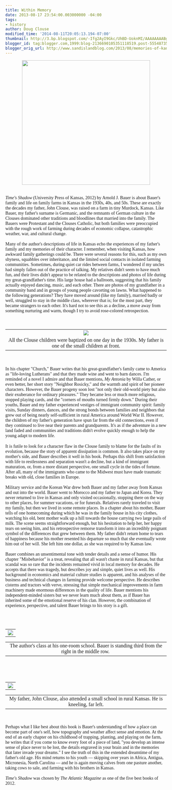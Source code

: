 ```yaml
---
title: Within Memory
date: 2013-08-17 23:54:00.003000000 -04:00
tags:
- history
author: Doug Clouse
modified_time: '2014-08-11T20:05:13.194-07:00'
thumbnail: http://3.bp.blogspot.com/-Ifg2AyI9Gkc/UhBD-UoknMI/AAAAAAAABg0/ilW9c_yoDb8/s72-c/BauerCoverW.jpg
blogger_id: tag:blogger.com,1999:blog-2136690105351118519.post-555487356778030704
blogger_orig_url: http://www.sandislandblog.com/2013/08/memories-of-kansas.html
---
```


<div class="separator" style="clear: both; text-align: center;"></div><div class="separator" style="clear: both; text-align: center;"></div><div class="separator" style="clear: both; text-align: center;"></div><div class="separator" style="clear: both; text-align: center;"><a href="http://3.bp.blogspot.com/-Ifg2AyI9Gkc/UhBD-UoknMI/AAAAAAAABg0/ilW9c_yoDb8/s1600/BauerCoverW.jpg" imageanchor="1" style="margin-left: 1em; margin-right: 1em;"><img border="0" src="http://3.bp.blogspot.com/-Ifg2AyI9Gkc/UhBD-UoknMI/AAAAAAAABg0/ilW9c_yoDb8/s1600/BauerCoverW.jpg" height="388" width="400" /></a></div><span style="font-family: Helvetica;"><i><br /></i></span><br /><span style="font-family: Georgia,&quot;Times New Roman&quot;,serif;"><i>Time's Shadow</i>&nbsp;(University Press of Kansas, 2012) by Arnold J. Bauer is about Bauer's family and life on family farms in Kansas in the 1930s, 40s, and 50s. These are exactly the decades my father, John Clouse, was raised on a farm in tiny Murdock, Kansas. Like Bauer, my father's surname is Germanic, and the remnants of German culture in the Clouses dominated other traditions and bloodlines that married into the family. The Bauers were Protestant and the Clouses Catholic, but both families were preoccupied with the rough work of farming during decades of economic collapse, catastrophic weather, war, and cultural change.&nbsp;</span><br /><span style="font-family: Georgia,&quot;Times New Roman&quot;,serif;"><br />Many of the author's descriptions of life in Kansas echo the experiences of my father's family and my memories of their character. I remember, when visiting Kansas, how awkward family gatherings could be. There were several reasons for this, such as my own shyness, squabbles over inheritance, and the limited social contacts in isolated farming communities. Sometimes, during quiet car rides between farms, I wondered if my uncles had simply fallen out of the practice of talking. My relatives didn't seem to have much fun, and their lives didn't appear to be related to the descriptions and photos of life during my great-grandfather's time. His large house had a ballroom, suggesting that his family actually enjoyed dancing, music, and each other. There are photos of my grandfather in a community band and in groups of young people cavorting on lawns. What happened to the following generations? They have moved around (like my family), married badly or well, struggled to stay in the middle class, wherever that is; for the most part, they became strangers to each other. It's hard not to see this as a decline, a move away from something nurturing and warm, though I try to avoid rose-colored retrospection.&nbsp;</span><br /><br /><span style="font-family: Georgia,&quot;Times New Roman&quot;,serif;">&nbsp;<table align="center" cellpadding="0" cellspacing="0" class="tr-caption-container" style="margin-left: auto; margin-right: auto; text-align: center;"><tbody><tr><td style="text-align: center;"><a href="http://1.bp.blogspot.com/-9T5wXKnnw7k/UhBIRgDJexI/AAAAAAAABhI/xlvxUHS3NZk/s1600/GeorgeClouseFamilyBaptismCrop.jpg" imageanchor="1" style="margin-left: auto; margin-right: auto;"><img border="0" src="http://1.bp.blogspot.com/-9T5wXKnnw7k/UhBIRgDJexI/AAAAAAAABhI/xlvxUHS3NZk/s1600/GeorgeClouseFamilyBaptismCrop.jpg" /></a></td></tr><tr><td class="tr-caption" style="text-align: center;">All the Clouse children were baptized on one day in the 1930s. My father is one of the small children at front. </td></tr></tbody></table></span><br /><br /><span style="font-family: Georgia,&quot;Times New Roman&quot;,serif;">In his chapter "Church," Bauer writes that his great-grandfather's family came to America as "life-loving Lutherans" </span><span style="font-family: Georgia,&quot;Times New Roman&quot;,serif;">and that they made wine and went to barn dances.&nbsp;I'm reminded of a novel I admire and that Bauer mentions,&nbsp;<i>My Antonia</i>&nbsp;by Willa Cather, or even better, her short story "Neighbor Rosicky," and the warmth and spirit of her pioneer characters.&nbsp;However, the Bauer progeny soon lost "not only their old-world piety but also their exuberance for ordinary pleasures." They became less or much more religious, stopped playing cards, and the "corners of mouths turned firmly down." During their youths, Bauer and my father experienced vestiges of immigrant community spirit: family visits, Sunday dinners, dances, and the strong bonds between families and neighbors that grew out of being nearly self-sufficient in rural America around World War II. However, the children of my father's generation have spun far from the old connections, even if they continued to live near their parents and grandparents. It's as if&nbsp;the adventure in a new land faded and&nbsp;communities and traditions didn't evolve quickly enough to help&nbsp;the young adapt to modern life.&nbsp;</span><br /><br /><span style="font-family: Georgia,&quot;Times New Roman&quot;,serif;">It is futile to look for a character flaw in the Clouse family to blame for the faults of its evolution, because the story of apparent dissipation is common. It also takes place on my mother's side, and Bauer describes it well in his book. Perhaps this shift from satisfaction with life to restlessness and separation wasn't a decline, but a kind of immigrant maturation, or, from a more distant perspective, one small cycle in the tides of fortune. After all, many of the immigrants who came to the Midwest must have made traumatic breaks with old, close families in Europe.</span><br /><span style="font-family: Georgia,&quot;Times New Roman&quot;,serif;"><br /></span><span style="font-family: Georgia,&quot;Times New Roman&quot;,serif;">Military service and the Korean War drew both Bauer and my father away from Kansas and out into the world. Bauer went to Morocco and my father to Japan and Korea. They never returned to live in Kansas and only visited occasionally, stopping there on the way to other places, for summer vacations, or for funerals. Relatives rarely traveled to visit my family, but then we lived in some remote places. In a chapter about his mother, Bauer tells of one homecoming during which he was in the family house in his city clothes, watching his old, bent mother walk up a hill towards the house carrying two large pails of milk. The scene seems straightforward enough, but his hesitation to help her, her happy tears on seeing him, and his retrospective remorse transform it into an incredibly poignant symbol of the differences that grew between them. My father didn't return home to tears of happiness because his mother resented his departure so much that she eventually wrote him out of her will. She left him one dollar, as she was required to by Kansas law.</span><br /><span style="font-family: Georgia,&quot;Times New Roman&quot;,serif;"><br /></span><span style="font-family: Georgia,&quot;Times New Roman&quot;,serif;">Bauer combines an unsentimental tone with tender details and a sense of humor. His chapter "Misbehavior" is a treat, revealing that all wasn't chaste in rural Kansas, but that scandal was so rare&nbsp;that the incidents remained vivid in local memory for decades. He accepts that there was tragedy, but describes joy and simple, quiet lives as well. His background in economics and material culture studies is apparent, and his analyses of the business and technical changes in farming provide welcome perspective. He describes cisterns and tractors with verve, stressing that simple mechanical improvements in farm machinery made enormous differences in the quality of life. Bauer mentions his independent-minded sisters but we never learn much about them, as if Bauer has inherited some of the emotional reserve of his clan. However, the combination of experience, perspective, and talent Bauer brings to his story is a gift.</span><br /><span style="font-family: Georgia,&quot;Times New Roman&quot;,serif;"><br /></span><br /><table align="center" cellpadding="0" cellspacing="0" class="tr-caption-container" style="margin-left: auto; margin-right: auto; text-align: center;"><tbody></tbody></table><table align="center" cellpadding="0" cellspacing="0" class="tr-caption-container" style="margin-left: auto; margin-right: auto; text-align: center;"><tbody><tr><td style="text-align: center;"><span style="font-family: Georgia,&quot;Times New Roman&quot;,serif;"><a href="http://3.bp.blogspot.com/-Mj3T2KzBKGM/UhA-z3ZT5wI/AAAAAAAABgM/l02aL5E3ekA/s1600/BauerClassW.jpg" imageanchor="1" style="margin-left: auto; margin-right: auto;"><img border="0" src="http://3.bp.blogspot.com/-Mj3T2KzBKGM/UhA-z3ZT5wI/AAAAAAAABgM/l02aL5E3ekA/s1600/BauerClassW.jpg" /></a></span></td></tr></tbody></table><table align="center" cellpadding="0" cellspacing="0" class="tr-caption-container" style="margin-left: auto; margin-right: auto; text-align: center;"><tbody><tr><td class="tr-caption" style="text-align: center;"><span style="font-family: Georgia,&quot;Times New Roman&quot;,serif;">The author's class at his one-room school. Bauer is standing third from the right in the middle row.&nbsp;</span></td></tr></tbody></table><table align="center" cellpadding="0" cellspacing="0" class="tr-caption-container" style="margin-left: auto; margin-right: auto; text-align: center;"><tbody></tbody></table><span style="font-family: Georgia,&quot;Times New Roman&quot;,serif;"></span> <br /><table align="center" cellpadding="0" cellspacing="0" class="tr-caption-container" style="margin-left: auto; margin-right: auto; text-align: center;"><tbody></tbody></table><table align="center" cellpadding="0" cellspacing="0" class="tr-caption-container" style="margin-left: auto; margin-right: auto; text-align: center;"><tbody><tr><td style="text-align: center;"><span style="font-family: Georgia,&quot;Times New Roman&quot;,serif;"><a href="http://1.bp.blogspot.com/-9TAhGuEnNv4/UhA-3OFKKbI/AAAAAAAABgU/dRvkuDvzy74/s1600/ClouseSchoolSM.jpg" imageanchor="1" style="margin-left: auto; margin-right: auto;"><img border="0" src="http://1.bp.blogspot.com/-9TAhGuEnNv4/UhA-3OFKKbI/AAAAAAAABgU/dRvkuDvzy74/s1600/ClouseSchoolSM.jpg" /></a></span></td></tr></tbody></table><table align="center" cellpadding="0" cellspacing="0" class="tr-caption-container" style="margin-left: auto; margin-right: auto; text-align: center;"><tbody><tr><td class="tr-caption" style="text-align: center;"><span style="font-family: Georgia,&quot;Times New Roman&quot;,serif;">My father, John Clouse, also attended a small school in rural Kansas. He is kneeling, far left.</span></td></tr></tbody></table><table align="center" cellpadding="0" cellspacing="0" class="tr-caption-container" style="margin-left: auto; margin-right: auto; text-align: center;"><tbody></tbody></table><span style="font-family: Georgia,&quot;Times New Roman&quot;,serif;"><br /></span><span style="font-family: Georgia,&quot;Times New Roman&quot;,serif;">Perhaps what I like best about this book is Bauer's understanding of how a place can become part of one's self, how topography and weather affect sense and emotion. At the end of an early chapter on his childhood of trapping, planting, and playing on the farm, he writes that if you come to know every foot of a piece of land, "you develop an intense sense of place never to be lost, the details engraved in your brain and in the memories that later invade your dreams." I see the truth of this in the extended dreamtime of my father's old age. His mind returns to his youth — skipping over years in Africa, Antigua, Micronesia, North Carolina — and he is again moving calves from one pasture another, taking cows to sale, and farming with his brothers in Kansas.&nbsp;</span><br /><span style="font-family: Georgia,&quot;Times New Roman&quot;,serif;"><br /></span><span style="font-family: Georgia,&quot;Times New Roman&quot;,serif;"><i>Time's Shadow</i> was chosen by <i>The Atlantic Magazine</i> as one of the five best books of 2012.&nbsp;</span>